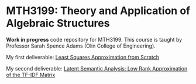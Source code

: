 #  MTH3199: Theory and Application of Algebraic Structures

**Work in progress** code repository for MTH3199. This course is taught by Professor Sarah Spence Adams (Olin College of Engineering).

My first deliverable: [Least Squares Approximation from Scratch](https://github.com/zaynpatel/TAAS/tree/main/Deliverable_1)

My second deliverable: [Latent Semantic Analysis: Low Rank Approximation of the TF-IDF Matrix](https://github.com/zaynpatel/LTA2061/blob/main/PracticeLSA2.ipynb)
